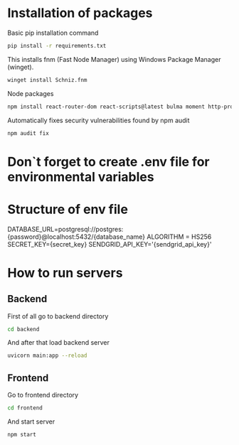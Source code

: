# Installation of packages
Basic pip installation command
```bash
pip install -r requirements.txt
```
This installs fnm (Fast Node Manager) using Windows Package Manager (winget).
```bash
winget install Schniz.fnm
```
Node packages
```bash
npm install react-router-dom react-scripts@latest bulma moment http-proxy-middleware sass
```
Automatically fixes security vulnerabilities found by npm audit
```bash
npm audit fix 
```
# Don`t forget to create .env file for environmental variables
# Structure of env file
DATABASE_URL=postgresql://postgres:{password}@localhost:5432/{database_name}
ALGORITHM = HS256
SECRET_KEY={secret_key}
SENDGRID_API_KEY='{sendgrid_api_key}'
# How to run servers
## Backend
First of all go to backend directory
```bash
cd backend
```
And after that load backend server
```bash
uvicorn main:app --reload
```
## Frontend
Go to frontend directory
```bash
cd frontend
```
And start server
```bash
npm start
```
